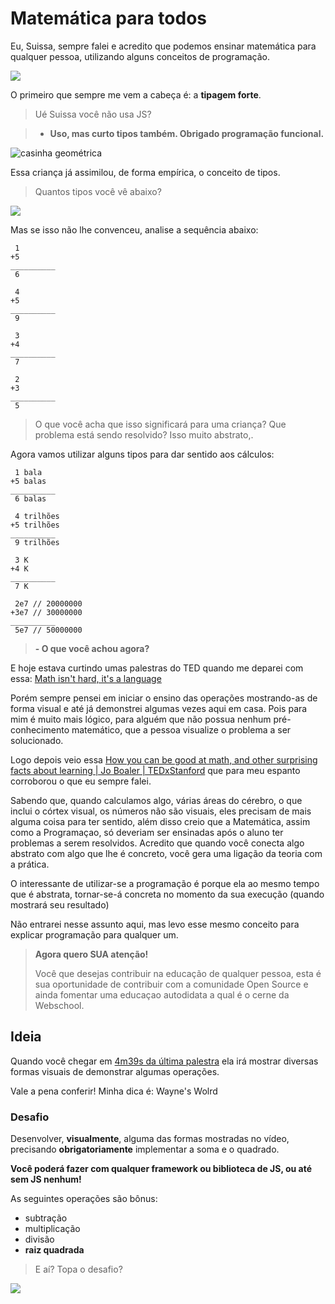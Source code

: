 # Matemática para todos

Eu, Suissa, sempre falei e acredito que podemos ensinar matemática para qualquer pessoa, utilizando alguns conceitos de programação.

![](http://vignette3.wikia.nocookie.net/meme/images/b/b6/Y_wat_2.jpg/revision/latest?cb=20150614223422)

O primeiro que sempre me vem a cabeça é: a **tipagem forte**.

> Ué Suissa você não usa JS?

> - **Uso, mas curto tipos também. Obrigado programação funcional.**

![casinha geométrica](http://www.eunascinoviladaserra.com.br/wp-content/uploads/2014/08/brinquedo-5.jpg)

Essa criança já assimilou, de forma empírica, o conceito de tipos.

> Quantos tipos você vê abaixo?

![](http://gepettobrinquedos.com.br/loja/wp-content/uploads/2013/01/encaixe_form-geo.jpg)


Mas se isso não lhe convenceu, analise a sequência abaixo:


``` 
 1 
+5 
__________
 6 
``` 

``` 
 4 
+5 
__________
 9 
``` 

``` 
 3 
+4 
__________
 7 
``` 

``` 
 2 
+3 
__________
 5 
``` 

> O que você acha que isso significará para uma criança? Que problema está sendo resolvido? Isso muito abstrato,.

Agora vamos utilizar alguns tipos para dar sentido aos cálculos:

``` 
 1 bala
+5 balas
__________
 6 balas
``` 

``` 
 4 trilhões
+5 trilhões
__________
 9 trilhões
``` 

``` 
 3 K
+4 K
__________
 7 K
``` 

``` 
 2e7 // 20000000
+3e7 // 30000000
__________
 5e7 // 50000000
``` 

> **- O que você achou agora?**

E hoje estava curtindo umas palestras do TED quando me deparei com essa: [Math isn't hard, it's a language](https://youtu.be/3icoSeGqQtY?t=4m39s) 


Porém sempre pensei em iniciar o ensino das operações mostrando-as de forma visual e até já demonstrei algumas vezes aqui em casa. Pois para mim é muito mais lógico, para alguém que não possua nenhum pré-conhecimento matemático, que a pessoa visualize o problema a ser solucionado.

Logo depois veio essa
[How you can be good at math, and other surprising facts about learning | Jo Boaler | TEDxStanford](https://www.youtube.com/watch?v=3icoSeGqQtY) que para meu espanto corroborou o que eu sempre falei. 

Sabendo que, quando calculamos algo, várias áreas do cérebro, o que inclui o córtex visual, os números não são visuais, eles precisam de mais alguma coisa para ter sentido, além disso creio que a Matemática, assim como a Programaçao, só deveriam ser ensinadas após o aluno ter problemas a serem resolvidos. Acredito que quando você conecta algo abstrato com algo que lhe é concreto, você gera uma ligação da teoria com a prática.

O interessante de utilizar-se a programação é porque ela ao mesmo tempo que é abstrata, tornar-se-á concreta no momento da sua execução (quando mostrará seu resultado)

Não entrarei nesse assunto aqui, mas levo esse mesmo conceito para explicar programação para qualquer um.

> **Agora quero SUA atenção!** 
> 
> Você que desejas contribuir na educação de qualquer pessoa, esta é sua oportunidade de contribuir com a comunidade Open Source e ainda fomentar uma educaçao autodidata a qual é o cerne da Webschool.

## Ideia

Quando você chegar em [4m39s da última palestra](https://www.youtube.com/watch?v=3icoSeGqQtY&feature=youtu.be&t=4m39s) ela irá mostrar diversas formas visuais de demonstrar algumas operações. 

Vale a pena conferir! Minha dica é: Wayne's Wolrd

### Desafio

Desenvolver, **visualmente**, alguma das formas mostradas no vídeo, precisando **obrigatoriamente** implementar a soma e o quadrado.

**Você poderá fazer com qualquer framework ou biblioteca de JS, ou até sem JS nenhum!**

As seguintes operações são bônus:

- subtração
- multiplicação
- divisão
- **raiz quadrada**


> E aí? Topa o desafio?

![](http://weknowmemes.com/generator/uploads/generated/g1352217865361546904.jpg)
